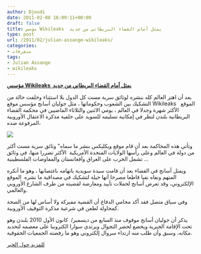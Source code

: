 ```yaml
---
author: Djoudi
date: 2011-02-08 16:09:11+00:00
draft: false
title: مؤسس Wikileaks  يمثل أمام القضاء البريطاني من جديد
type: post
url: /2011/02/julian-assange-wikileaks/
categories:
- متفرقات
tags:
- Julian Assange
- wikileaks
---
```





**[مؤسس Wikileaks  يمثل أمام القضاء البريطاني من جديد](http://www.it-scoop.com/2011/02/julian-assange-wikileaks/)**





بعد أن اهتز العالم كله بنشره لوثائق سرية مست كل الدول بلا استثناء وخلفت حالة من التشكيك بين الشعوب وحكوماتها ، مثل جوليان أسانج مؤسس موقع Wikileaks   الموقع الأكثر شهرة وجدلا في العالم ، يومي الاثنين والثلاثاء الماضيين في محكمة القضاء البريطانية بلندن لنظر في إمكانية تسليمه للسويد على خلفية مذكرة الاعتقال الأوروبية المرفوعة ضده،


[![](http://www.it-scoop.com/wp-content/uploads/2010/12/Wikileaks.jpg)
](http://www.it-scoop.com/2011/02/julian-assange-wikileaks/)


وتأتي هذه المحاكمة بعد أن قام موقع ويكليكس بنشر ما سماه" وثائق سرية مست أكثر من دولة في العالم وعلى رأسها الولايات المتحدة الأمريكية  الأكثر تضررا منها، في وثائق تشمل الحرب على العراق وأفغانستان والمفاوضات الفلسطينية ...

ويمثل أسانج في القضاء بعد أن قامت سيدة سويدية باتهامه باغتصابها ، وهو ما أنكره المتهم ونفاه نفيا قاطعا مصرحا أنها حيلة لتشكيك في مصداقية ما نشره  الموقع الإلكتروني، وقد تعرض أسانج لحملات تأييد ومعارضة لقضيته من طرف الشارع الأوروبي والعالمي.

وفي سياق متصل فقد أكد محامي الدفاع أن القضية مفبركة ولا أساس لها من الصحة كمحاولة لطعن في شرعية مذكرة التوقيف الأوروبية.

يذكر أن جوليان أسانج موقوف منذ السابع من ديسمبر/  كانون الأول 2010 بلندن وهو تحت الإقامة الجبرية ويخضع لحضر التجوال ويرتدي سوارا الكترونيا على معصمه لتحديد مكانه، وسبق وأن طلب منه ارتداء سروال إلكتروني وهو ما رفضته الجمعيات الحقوقية.


[للمزيد حول الخبر ](http://www.google.com/hostednews/afp/article/ALeqM5izN-mZQ9PBa2D03SmB-nj2Inq9xQ?docId=CNG.5cf16c5c2e655bbe80c0d5da64614bba.f1 )
